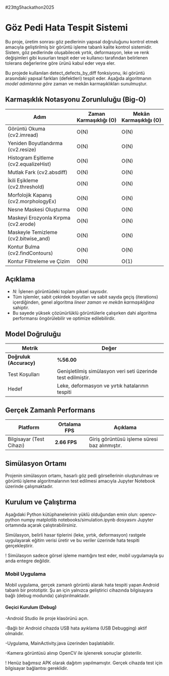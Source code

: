 #23ttg5hackathon2025

# Göz Pedi Hata Tespit Sistemi
Bu proje, üretim sonrası göz pedlerinin yapısal doğruluğunu kontrol etmek amacıyla geliştirilmiş bir görüntü işleme tabanlı kalite kontrol sistemidir. Sistem, göz pedlerinde oluşabilecek yırtık, deformasyon, leke ve renk değişimleri gibi kusurları tespit eder ve kullanıcı tarafından belirlenen tolerans değerlerine göre ürünü kabul eder veya eler.

Bu projede kullanılan detect_defects_by_diff fonksiyonu, iki görüntü arasındaki yapısal farkları (defektleri) tespit eder. Aşağıda algoritmanın *model adımlarına göre* zaman ve mekân karmaşıklıkları sunulmuştur.


##  Karmaşıklık Notasyonu Zorunluluğu (Big-O)

| Adım | Zaman Karmaşıklığı (O) | Mekân Karmaşıklığı (O) |
|------|-------------------------|--------------------------|
| Görüntü Okuma (cv2.imread) | O(N) | O(N) |
| Yeniden Boyutlandırma (cv2.resize) | O(N) | O(N) |
| Histogram Eşitleme (cv2.equalizeHist) | O(N) | O(N) |
| Mutlak Fark (cv2.absdiff) | O(N) | O(N) |
| İkili Eşikleme (cv2.threshold) | O(N) | O(N) |
| Morfolojik Kapanış (cv2.morphologyEx) | O(N) | O(N) |
| Nesne Maskesi Oluşturma | O(N) | O(N) |
| Maskeyi Erozyonla Kırpma (cv2.erode) | O(N) | O(N) |
| Maskeyle Temizleme (cv2.bitwise_and) | O(N) | O(N) |
| Kontur Bulma (cv2.findContours) | O(N) | O(N) |
| Kontur Filtreleme ve Çizim | O(N) | O(1) |

##  Açıklama

- *N*: İşlenen görüntüdeki toplam piksel sayısıdır.
- Tüm işlemler, sabit çekirdek boyutları ve sabit sayıda geçiş (iterations) içerdiğinden, genel algoritma *lineer zaman ve mekân karmaşıklığına* sahiptir.
- Bu sayede yüksek çözünürlüklü görüntülerle çalışırken dahi algoritma performansı öngörülebilir ve optimize edilebilirdir.

##  Model Doğruluğu
| Metrik                  | Değer                                                        |
| ----------------------- | ------------------------------------------------------------ |
| **Doğruluk (Accuracy)** | **%56.00**                                                   |
| Test Koşulları          | Genişletilmiş simülasyon veri seti üzerinde test edilmiştir. |
| Hedef                   | Leke, deformasyon ve yırtık hatalarının tespiti              |

##  Gerçek Zamanlı Performans
| Platform              | Ortalama FPS                                          | Açıklama                                      |
| --------------------- | ----------------------------------------------------- | --------------------------------------------- |
| Bilgisayar (Test Cihazı) | **2.66 FPS**                                          | Giriş görüntüsü işleme süresi baz alınmıştır. |


## Simülasyon Ortamı
Projenin simülasyon ortamı, hasarlı göz pedi görsellerinin oluşturulması ve görüntü işleme algoritmalarının test edilmesi amacıyla Jupyter Notebook üzerinde çalışmaktadır.

## Kurulum ve Çalıştırma
Aşağıdaki Python kütüphanelerinin yüklü olduğundan emin olun:
opencv-python numpy matplotlib
notebooks/simulation.ipynb dosyasını Jupyter ortamında açarak çalıştırabilirsiniz.

Simülasyon, belirli hasar tiplerini (leke, yırtık, deformasyon) rastgele uygulayarak eğitim verisi üretir ve bu veriler üzerinde hata tespiti gerçekleştirir.

! Simülasyon sadece görsel işleme mantığını test eder, mobil uygulamayla şu anda entegre değildir.

### Mobil Uygulama
Mobil uygulama, gerçek zamanlı görüntü alarak hata tespiti yapan Android tabanlı bir prototiptir. Şu an için yalnızca geliştirici cihazında bilgisayara bağlı (debug modunda) çalıştırılmaktadır.

#### Geçici Kurulum (Debug)
-Android Studio ile proje klasörünü açın.

-Bağlı bir Android cihazda USB hata ayıklama (USB Debugging) aktif olmalıdır.

-Uygulama, MainActivity.java üzerinden başlatılabilir.

-Kamera görüntüsü alınıp OpenCV ile işlenerek sonuçlar gösterilir.

! Henüz bağımsız APK olarak dağıtım yapılmamıştır. Gerçek cihazda test için bilgisayar bağlantısı gereklidir.
                                        
